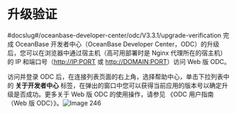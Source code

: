 升级验证 
=========================
#docslug#/oceanbase-developer-center/odc/V3.3.1/upgrade-verification
完成 OceanBase 开发者中心（OceanBase Developer Center，ODC）的升级后，您可以在浏览器中通过宿主机（高可用部署时是 Nginx 代理所在的宿主机）的 IP 和端口号（<http://IP:PORT> 或 <http://DOMAIN:PORT>）访问 Web 版 ODC。

访问并登录 ODC 后，在连接列表页面的右上角，选择帮助中心，单击下拉列表中的 **关于开发者中心** 标签，在弹出的窗口中您可以获得当前应用的版本号以确定升级是否成功。更多关于 Web 版 ODC 的使用操作，请参见 《ODC 用户指南（Web 版 ODC）》。![Image 246](https://help-static-aliyun-doc.aliyuncs.com/assets/img/zh-CN/2280107161/p243828.png)



